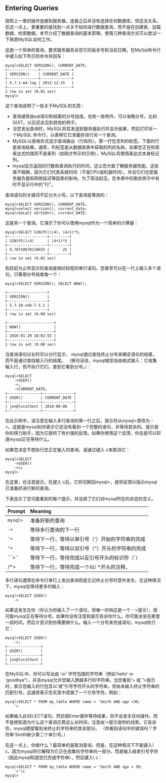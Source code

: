 ## Entering Queries

按照上一章的操作连接到服务器。连接之后并没有选择任何数据库，但这没关系。在这一点上，更重要的是找到一点关于如何进行数据查询，而不是在创建表、加载数据、检索数据。本节介绍了数据查询的基本原理，使用几种查询方式可以尝试一下熟悉MySQL如何工作。

这是一个简单的查询，要求服务器告诉您它的版本号和当前日期。在MySql命令行中键入如下所示的命令并回车：

```
mysql>SELECT VERSION(), CURRENT_DATE;
+--------------+--------------+
| VERSION()    | CURRENT_DATE |
+--------------+--------------+
| 5.7.1-m4-log | 2012-12-25   |
+--------------+--------------+
1 row in set (0.01 sec)
mysql>
```

这个查询说明了一些关于MySQL的东西：

* 查询通常由sql语句和结尾的分号组成。也有一些例外，可以省略分号。比如QUIT。以后还会见到其他的例子。
* 当您发出查询时，MySQL将其发送到服务器执行并显示结果，然后打印另一个MySQL 命令行，以表明它已准备好进行另一个查询。
* MySQL以表格形式显示查询输出（行和列）。第一行包含列的标签。下面的行是查询结果。通常，列标签是从数据库表中获取的列的名称。如果您正在检索表达式的值而不是表列（如刚才所示的示例），MySQL将使用表达式本身标记列。
* mysql显示返回的行数和查询执行的时间，这让您大致了解服务器性能。这些值不精确，因为它们代表系统时间（不是CPU或机器时间），并且它们也受服务器负载和网络延迟等因素的影响。为了简洁起见，在本章中的剩余例子中有时不显示行中的“行”。

查询语句的关键词不区分大小写。以下查询是等效的：

```
mysql>SELECT VERSION(), CURRENT_DATE;
mysql>select version(), current_date;
mysql>SeLeCt vErSiOn(), current_DATE;
```

这是另一个查询。它演示了你可以使用mysql作为一个简单的计算器：

```
mysql>SELECT SIN(PI()/4), (4+1)*5;
+------------------+---------+
| SIN(PI()/4)      | (4+1)*5 |
+------------------+---------+
| 0.70710678118655 |      25 |
+------------------+---------+
1 row in set (0.02 sec)
```

到目前为止所显示的查询是相对较短的单行语句。您甚至可以在一行上输入多个语句。只需用分号结束每一个：

```
mysql>SELECT VERSION(); SELECT NOW();

+------------------+
| VERSION()        |
+------------------+
| 5.7.10-ndb-7.5.1 |
+------------------+
1 row in set (0.00 sec)

+---------------------+
| NOW()               |
+---------------------+
| 2016-01-29 18:02:55 |
+---------------------+
1 row in set (0.00 sec)
```

当查询语句过长时可以分行显示。 mysql通过查找终止分号来确定语句的结尾，而不是通过查找输入行的结尾。 （换句话说，mysql接受自由格式输入：它收集输入行，但不执行它们，直到它看到分号。）：

```
mysql>SELECT
    ->USER()
    ->,
    ->CURRENT_DATE;
+---------------+--------------+
| USER()        | CURRENT_DATE |
+---------------+--------------+
| jon@localhost | 2010-08-06   |
+---------------+--------------+
```

在此示例中，请注意在输入多行查询的第一行之后，提示符从mysql&gt;更改为 - &gt;。这就是mysql如何表示它还没有看到一个完整的语句，并等待其余的。提示是你的得力助手，因为它提供了有价值的反馈。如果你使用这个反馈，你总是可以知道mysql正在等待什么。

如果您决定不想执行您正在输入的查询，请通过键入 c来取消它：

```
mysql>SELECT
    ->USER()
    ->\c
mysql>
```

在这里，也注意提示。在键入 c后，它将切换回mysql&gt;，提供反馈以指示mysql已准备好进行新的查询。

下表显示了您可能看到的每个提示，并总结了它们对mysql所在的状态的含义。

| Prompt | Meaning |
| :--- | :--- |
| `mysql>` | 准备好新的查询 |
| `->` | 等待多行查询的下一行 |
| `'>` | 等待下一行，等待以单引号（'）开始的字符串的完成 |
| `">` | 等待下一行，等待以双引号（“）开头的字符串的完成 |
| ```>`` | 等待下一行，等待完成以反引号开头的标识符（\`） |
| /\*&gt; | 等待下一行，等待完成一个以/ \*开头的注释， |

多行语句通常在命令行单行上发出查询但是忘记终止分号时意外发生。在这种情况下，mysql会等待更多的输入：

```
mysql>SELECT USER()
    ->
```

如果这发生在你（你认为你输入了一个语句，但唯一的响应是一个 - &gt;提示），很可能mysql正在等待分号。如果你没有注意到提示告诉你什么，你可能会坐在那里一段时间，然后才意识到你需要做什么。输入一个分号来完成语句，mysql执行它：

```
mysql>SELECT USER()
    ->;
+---------------+
| USER()        |
+---------------+
| jon@localhost |
+---------------+
```

在MySQL中，你可以写出由 'or' 字符包围的字符串（例如'hello' or 'goodbye“），并且mysql允许您输入跨越多行的字符串。当您看到‘&gt; 或 ”&gt;提示时，表示您输入的行包含以’或”引号字符开头的字符串，但尚未输入终止字符串的匹配引号。这通常表示您无意中遗漏了一个引号字符。例如：

```
mysql>SELECT * FROM my_table WHERE name = 'Smith AND age <30;
    '>
```

如果输入此SELECT语句，然后按Enter键并等待结果，则不会发生任何操作。而不是想知道为什么这个查询花费这么长时间，注意由'&gt;提示提供的线索。它告诉你，mysql期望看到未终止的字符串的其余部分。 （你看到语句中的错误吗？字符串'Smith缺少第二个单引号。）

在这一点上，你做什么？最简单的是取消查询。但是，在这种情况下不能键入\ c，因为mysql将它解释为它正在收集的字符串的一部分。而是输入结束引号字符（因此mysql知道您已完成字符串），然后键入\ c：



```
mysql>SELECT * FROM my_table WHERE name = 'Smith AND age < 30;
    '>'\c
mysql>
```



